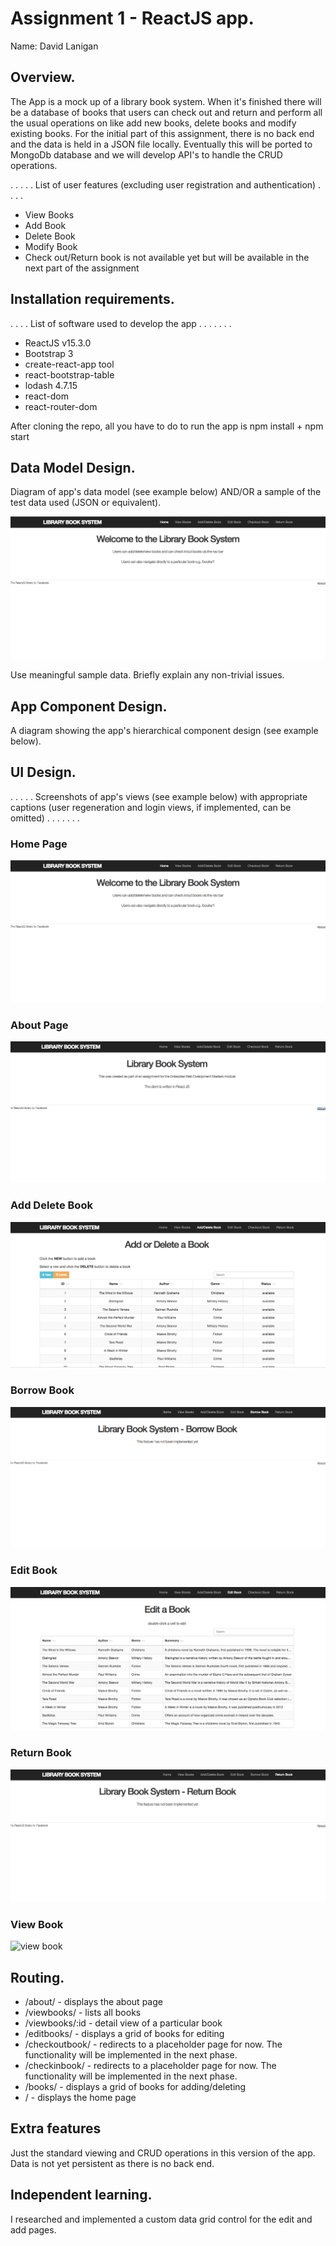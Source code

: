 # Assignment 1 - ReactJS app.

Name: David Lanigan

## Overview.
The App is a mock up of a library book system. When it's finished there will be a database of books that users can check out and return and perform all the usual operations on like add new books, delete books and modify existing books. For the initial part of this assignment, there is no back end and the data is held in a JSON file locally. Eventually this will be ported to MongoDb database and we will develop API's to handle the CRUD operations.  


 . . . . . List of user features (excluding user registration and authentication) . . . .

 + View Books
 + Add Book
 + Delete Book
 + Modify Book
 + Check out/Return book is not available yet but will be available in the next part of the assignment

## Installation requirements.
. . . .  List of software used to develop the app . . . . . . .
+ ReactJS v15.3.0
+ Bootstrap 3
+ create-react-app tool
+ react-bootstrap-table
+ lodash 4.7.15
+ react-dom
+ react-router-dom

After cloning the repo, all you have to do to run the app is npm install + npm start

## Data Model Design.

Diagram of app's data model (see example below) AND/OR a sample of the test data used (JSON or equivalent).

![][image1]

Use meaningful sample data. Briefly explain any non-trivial issues.

## App Component Design.

A diagram showing the app's hierarchical component design (see example below).


## UI Design.

. . . . . Screenshots of app's views (see example below) with appropriate captions (user regeneration and login views, if implemented, can be omitted) . . . . . . .
### Home Page
![home page][image1]
### About Page
![about page][image2]
### Add Delete Book
![add delete book][image3]
### Borrow Book
![borrow book][image4]
### Edit Book
![edit book][image5]
### Return Book
![return book][image6]
### View Book
![view book][image7]


## Routing.
+ /about/ - displays the about page
+ /viewbooks/ - lists all books
+ /viewbooks/:id - detail view of a particular book
+ /editbooks/ - displays a grid of books for editing
+ /checkoutbook/ - redirects to a placeholder page for now. The functionality will be implemented in the next phase.
+ /checkinbook/ - redirects to a placeholder page for now. The functionality will be implemented in the next phase.
+ /books/ - displays a grid of books for adding/deleting
+ / - displays the home page

## Extra features

Just the standard viewing and CRUD operations in this version of the app. Data is not yet persistent as there is no back end.

## Independent learning.

I researched and implemented a custom data grid control for the edit and add pages.



[image1]: ./homepage.png
[image2]: ./about.png
[image3]: ./addDeletebook.png
[image4]: ./borrowbook.png
[image5]: ./editbook.png
[image6]: ./returnbook.png
[image7]: ./viewbook.png
